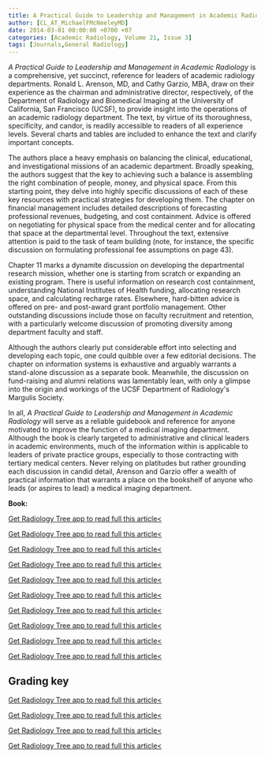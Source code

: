 ```yaml
---
title: A Practical Guide to Leadership and Management in Academic Radiology, 1st Edition
author: [CL_AT_MichaelFMcNeeleyMD]
date: 2014-03-01 00:00:00 +0700 +07
categories: [Academic Radiology, Volume 21, Issue 3]
tags: [Journals,General Radiology]
---
```

_A Practical Guide to Leadership and Management in Academic Radiology_ is a comprehensive, yet succinct, reference for leaders of academic radiology departments. Ronald L. Arenson, MD, and Cathy Garzio, MBA, draw on their experience as the chairman and administrative director, respectively, of the Department of Radiology and Biomedical Imaging at the University of California, San Francisco (UCSF), to provide insight into the operations of an academic radiology department. The text, by virtue of its thoroughness, specificity, and candor, is readily accessible to readers of all experience levels. Several charts and tables are included to enhance the text and clarify important concepts.

The authors place a heavy emphasis on balancing the clinical, educational, and investigational missions of an academic department. Broadly speaking, the authors suggest that the key to achieving such a balance is assembling the right combination of people, money, and physical space. From this starting point, they delve into highly specific discussions of each of these key resources with practical strategies for developing them. The chapter on financial management includes detailed descriptions of forecasting professional revenues, budgeting, and cost containment. Advice is offered on negotiating for physical space from the medical center and for allocating that space at the departmental level. Throughout the text, extensive attention is paid to the task of team building (note, for instance, the specific discussion on formulating professional fee assumptions on page 43).

Chapter 11 marks a dynamite discussion on developing the departmental research mission, whether one is starting from scratch or expanding an existing program. There is useful information on research cost containment, understanding National Institutes of Health funding, allocating research space, and calculating recharge rates. Elsewhere, hard-bitten advice is offered on pre- and post-award grant portfolio management. Other outstanding discussions include those on faculty recruitment and retention, with a particularly welcome discussion of promoting diversity among department faculty and staff.

Although the authors clearly put considerable effort into selecting and developing each topic, one could quibble over a few editorial decisions. The chapter on information systems is exhaustive and arguably warrants a stand-alone discussion as a separate book. Meanwhile, the discussion on fund-raising and alumni relations was lamentably lean, with only a glimpse into the origin and workings of the UCSF Department of Radiology's Margulis Society.

In all, _A Practical Guide to Leadership and Management in Academic Radiology_ will serve as a reliable guidebook and reference for anyone motivated to improve the function of a medical imaging department. Although the book is clearly targeted to administrative and clinical leaders in academic environments, much of the information within is applicable to leaders of private practice groups, especially to those contracting with tertiary medical centers. Never relying on platitudes but rather grounding each discussion in candid detail, Arenson and Garzio offer a wealth of practical information that warrants a place on the bookshelf of anyone who leads (or aspires to lead) a medical imaging department.

**Book:**

[Get Radiology Tree app to read full this article<](https://clinicalpub.com/app)

[Get Radiology Tree app to read full this article<](https://clinicalpub.com/app)

[Get Radiology Tree app to read full this article<](https://clinicalpub.com/app)

[Get Radiology Tree app to read full this article<](https://clinicalpub.com/app)

[Get Radiology Tree app to read full this article<](https://clinicalpub.com/app)

[Get Radiology Tree app to read full this article<](https://clinicalpub.com/app)

[Get Radiology Tree app to read full this article<](https://clinicalpub.com/app)

[Get Radiology Tree app to read full this article<](https://clinicalpub.com/app)

[Get Radiology Tree app to read full this article<](https://clinicalpub.com/app)

[Get Radiology Tree app to read full this article<](https://clinicalpub.com/app)

## Grading key

[Get Radiology Tree app to read full this article<](https://clinicalpub.com/app)

[Get Radiology Tree app to read full this article<](https://clinicalpub.com/app)

[Get Radiology Tree app to read full this article<](https://clinicalpub.com/app)

[Get Radiology Tree app to read full this article<](https://clinicalpub.com/app)